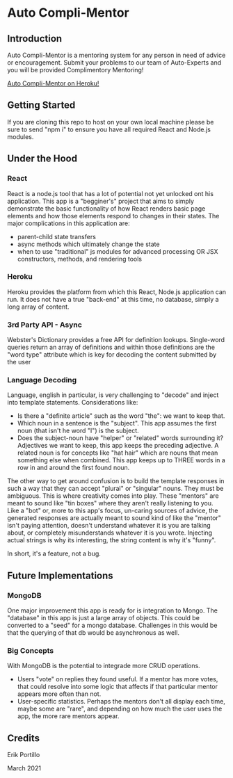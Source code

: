 # Auto Compli-Mentor

## Introduction

Auto Compli-Mentor is a mentoring system for any person in need of advice or encouragement. Submit your problems to our team of Auto-Experts and you will be provided Complimentory Mentoring!

[Auto Compli-Mentor on Heroku!](https://hidden-spire-93760.herokuapp.com/)

## Getting Started
If you are cloning this repo to host on your own local machine please be sure to send "npm i" to ensure you have all required React and Node.js modules. 

## Under the Hood
### React
React is a node.js tool that has a lot of potential not yet unlocked ont his application. This app is a "begginer's" project that aims to simply demonstrate the basic functionality of how React renders basic page elements and how those elements respond to changes in their states. The major complications in this application are:
* parent-child state transfers
* async methods which ultimately change the state
* when to use "traditional" js modules for advanced processing OR JSX constructors, methods, and rendering tools

### Heroku
Heroku provides the platform from which this React, Node.js application can run. It does not have a true "back-end" at this time, no database, simply a long array of content.

### 3rd Party API - Async
Webster's Dictionary provides a free API for definition lookups. Single-word queries return an array of definitions and within those definitions are the "word type" attribute which is key for decoding the content submitted by the user

### Language Decoding
Language, english in particular, is very challenging to "decode" and inject into template statements. Considerations like:
* Is there a "definite article" such as the word "the": we want to keep that.
* Which noun in a sentence is the "subject". This app assumes the first noun (that isn't he word "I") is the subject.
* Does the subject-noun have "helper" or "related" words surrounding it? Adjectives we want to keep, this app keeps the preceding adjective. A related noun is for concepts like "hat hair" which are nouns that mean something else when combined. This app keeps up to THREE words in a row in and around the first found noun.

The other way to get around confusion is to build the template responses in such a way that they can accept "plural" or "singular" nouns. They must be ambiguous. This is where creativity comes into play. These "mentors" are meant to sound like "tin boxes" where they aren't really listening to you. Like a "bot" or, more to this app's focus, un-caring sources of advice, the generated responses are actually meant to sound kind of like the "mentor" isn't paying attention, doesn't understand whatever it is you are talking about, or completely misunderstands whatever it is you wrote. Injecting actual strings is why its interesting, the string content is why it's "funny".

In short, it's a feature, not a bug.

## Future Implementations

### MongoDB
One major improvement this app is ready for is integration to Mongo. The "database" in this app is just a large array of objects. This could be converted to a "seed" for a mongo database. Challenges in this would be that the querying of that db would be asynchronous as well.

### Big Concepts
With MongoDB is the potential to integrade more CRUD operations.
* Users "vote" on replies they found useful. If a mentor has more votes, that could resolve into some logic that affects if that particular mentor appears more often than not.
* User-specific statistics. Perhaps the mentors don't all display each time, maybe some are "rare", and depending on how much the user uses the app, the more rare mentors appear. 

## Credits

Erik Portillo

March 2021